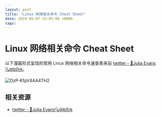 ```yaml
---
layout: post
title: "Linux 网络相关命令 Cheat Sheet"
date: 2019-05-07 23:05:00 +0800
tags: 
---
```

    
Linux 网络相关命令 Cheat Sheet
===

以下漫画形式呈现的常用 Linux 网络相关命令速查表来自 [twitter - 🔎Julia Evans🔍@b0rk](https://twitter.com/b0rk/status/1095498598295498752?s=20)。

![DzP-KfpV4AA4TH2](https://user-images.githubusercontent.com/3783096/57236770-5a8af580-7058-11e9-95b1-f622bcf3640b.jpeg)

## 相关资源

- [twitter - 🔎Julia Evans🔍@b0rk](https://twitter.com/b0rk/status/1095498598295498752?s=20)
    